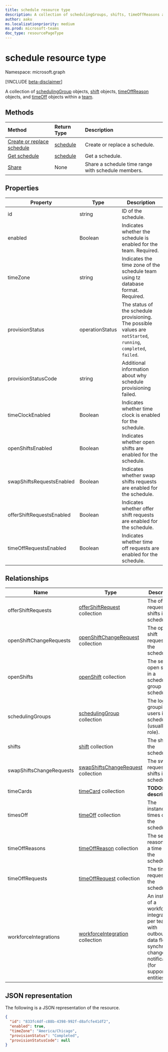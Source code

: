 ```yaml
---
title: schedule resource type
description: A collection of schedulingGroups, shifts, timeOffReasons and timesOff within a team.
author: aaku
ms.localizationpriority: medium
ms.prod: microsoft-teams
doc_type: resourcePageType
---
```


# schedule resource type

Namespace: microsoft.graph

[!INCLUDE [beta-disclaimer](../../includes/beta-disclaimer.md)]

A collection of [schedulingGroup](schedulinggroup.md) objects, [shift](shift.md) objects, [timeOffReason](timeoffreason.md) objects, and [timeOff](timeoff.md) objects within a [team](../resources/team.md). 

## Methods

| Method                                                    | Return Type             | Description                                        |
| :-------------------------------------------------------- | :---------------------- | :------------------------------------------------- |
| [Create or replace schedule](../api/team-put-schedule.md) | [schedule](schedule.md) | Create or replace a schedule.                      |
| [Get schedule](../api/schedule-get.md)                    | [schedule](schedule.md) | Get a schedule.                                    |
| [Share](../api/schedule-share.md)                         | None                    | Share a schedule time range with schedule members. |

## Properties

| Property                  | Type            | Description                                                                                                      |
| ------------------------- | --------------- | ---------------------------------------------------------------------------------------------------------------- |
| id                        | string          | ID of the schedule.                                                                                              |
| enabled                   | Boolean         | Indicates whether the schedule is enabled for the team. Required.                                                |
| timeZone                  | string          | Indicates the time zone of the schedule team using tz database format. Required.                                 |
| provisionStatus           | operationStatus | The status of the schedule provisioning. The possible values are `notStarted`, `running`, `completed`, `failed`. |
| provisionStatusCode       | string          | Additional information about why schedule provisioning failed.                                                   |
| timeClockEnabled          | Boolean         | Indicates whether time clock is enabled for the schedule.                                                        |
| openShiftsEnabled         | Boolean         | Indicates whether open shifts are enabled for the schedule.                                                      |
| swapShiftsRequestsEnabled | Boolean         | Indicates whether swap shifts requests are enabled for the schedule.                                             |
| offerShiftRequestsEnabled | Boolean         | Indicates whether offer shift requests are enabled for the schedule.                                             |
| timeOffRequestsEnabled    | Boolean         | Indicates whether time off requests are enabled for the schedule.                                                |

## Relationships
|Name                   |Type           |Description                                                                                                                                      |
|-----------------------|---------------|-------------------------------------------------------------------------------------------------------------------------------------------------|
| offerShiftRequests   |[offerShiftRequest](offershiftrequest.md) collection  | The offer requests for shifts in the schedule. |
| openShiftChangeRequests   |[openShiftChangeRequest](openshiftchangerequest.md) collection  | The open shift requests in the schedule. |
| openShifts   |[openShift](openshift.md) collection | The set of open shifts in a scheduling group in the schedule. |
| schedulingGroups   |[schedulingGroup](schedulinggroup.md) collection  | The logical grouping of users in the schedule (usually by role). |
| shifts   | [shift](shift.md) collection  | The shifts in the schedule. |
| swapShiftsChangeRequests   |[swapShiftsChangeRequest](swapshiftschangerequest.md) collection  | The swap requests for shifts in the schedule. |
| timeCards   |[timeCard](timecard.md) collection  | **TODO: Add description**       |
| timesOff   |[timeOff](timeoff.md) collection  | The instances of times off in the schedule. |
| timeOffReasons   |[timeOffReason](timeoffreason.md) collection  | The set of reasons for a time off in the schedule. |
| timeOffRequests   |[timeOffRequest](timeoffrequest.md) collection  | The time off requests in the schedule. |
| workforceIntegrations   |[workforceIntegration](workforceintegration.md) collection  | An instance of a workforce integration per team with outbound data flow on synchronous change notifications (for supported entities). |


## JSON representation

The following is a JSON representation of the resource.

<!-- {
  "blockType": "resource",
  "keyProperty": "id",
  "@odata.type": "microsoft.graph.schedule"
}-->

```json
{
  "id": "833fc4df-c88b-4398-992f-d8afcfe41df2",
  "enabled": true,
  "timeZone": "America/Chicago",
  "provisionStatus": "Completed",
  "provisionStatusCode": null
}
```

<!-- uuid: 8fcb5dbc-d5aa-4681-8e31-b001d5168d79
2015-10-25 14:57:30 UTC -->

<!--
{
  "type": "#page.annotation",
  "description": "schedule resource",
  "keywords": "",
  "section": "documentation",
  "tocPath": "",
  "suppressions": []
}
-->
